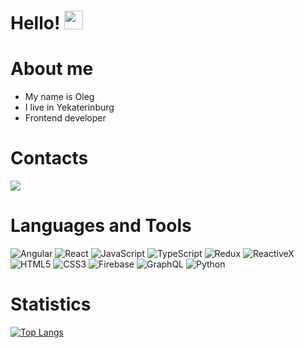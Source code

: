  Hello! <img src="https://media.giphy.com/media/hvRJCLFzcasrR4ia7z/giphy.gif" width="30px"/>
=========================


About me
=========================
- My name is Oleg
- I live in Yekaterinburg
- Frontend developer

Contacts
=========================

<a href='https://t.me/olegjan900'>
      <img src='https://img.shields.io/badge/Telegram-blue?style=for-the-badge&logo=telegram&logoColor=white'/>
</a>
                                                                                        
Languages and Tools
=========================
![Angular](https://img.shields.io/badge/-Angular-black?style=for-the-badge&logo=Angular)
![React](https://img.shields.io/badge/-React-black?style=for-the-badge&logo=React)
![JavaScript](https://img.shields.io/badge/-JavaScript-black?style=for-the-badge&logo=JavaScript)
![TypeScript](https://img.shields.io/badge/-TypeScript-black?style=for-the-badge&logo=TypeScript)
![Redux](https://img.shields.io/badge/-Redux-black?style=for-the-badge&logo=Redux)
![ReactiveX](https://img.shields.io/badge/-ReactiveX-black?style=for-the-badge&logo=ReactiveX)
![HTML5](https://img.shields.io/badge/-HTML5-black?style=for-the-badge&logo=HTML5)
![CSS3](https://img.shields.io/badge/-CSS3-black?style=for-the-badge&logo=CSS3)
![Firebase](https://img.shields.io/badge/-Firebase-black?style=for-the-badge&logo=Firebase)
![GraphQL](https://img.shields.io/badge/-GraphQL-black?style=for-the-badge&logo=GraphQL)
![Python](https://img.shields.io/badge/-Python-black?style=for-the-badge&logo=Python)

Statistics
=========================
[![Top Langs](https://github-readme-stats.vercel.app/api/top-langs/?username=olgnite&layout=compact&theme=dark)](https://github.com/anuraghazra/github-readme-stats)








